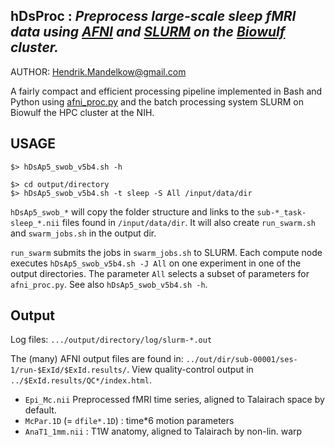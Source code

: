 ## hDsProc : *Preprocess large-scale sleep fMRI data using [AFNI](https://afni.nimh.nih.gov/) and [SLURM](https://slurm.schedmd.com) on the [Biowulf](https://hpc.nih.gov) cluster.*

AUTHOR: Hendrik.Mandelkow@gmail.com

A fairly compact and efficient processing pipeline implemented in Bash and Python using [afni_proc.py](https://afni.nimh.nih.gov/pub/dist/doc/htmldoc/programs/afni_proc.py_sphx.html#ahelp-afni-proc-py) and the batch processing system SLURM on Biowulf the HPC cluster at the NIH.


## USAGE
```
$> hDsAp5_swob_v5b4.sh -h

$> cd output/directory
$> hDsAp5_swob_v5b4.sh -t sleep -S All /input/data/dir
```

`hDsAp5_swob_*` will copy the folder structure and links to the `sub-*_task-sleep_*.nii` files found in `/input/data/dir`. It will also create `run_swarm.sh` and `swarm_jobs.sh` in the output dir.

`run_swarm` submits the jobs in `swarm_jobs.sh` to SLURM. Each compute node executes `hDsAp5_swob_v5b4.sh -J All` on one experiment in one of the output directories. The parameter `All` selects a subset of parameters for `afni_proc.py`. See also `hDsAp5_swob_v5b4.sh -h`.


## Output
Log files: `.../output/directory/log/slurm-*.out`

The (many) AFNI output files are found in: `../out/dir/sub-00001/ses-1/run-$ExId/$ExId.results/`. View quality-control output in `../$ExId.results/QC*/index.html`.

- `Epi_Mc.nii` Preprocessed fMRI time series, aligned to Talairach space by default.
- `McPar.1D` (= `dfile*.1D`) : time*6 motion parameters
- `AnaT1_1mm.nii` : T1W anatomy, aligned to Talairach by non-lin. warp
